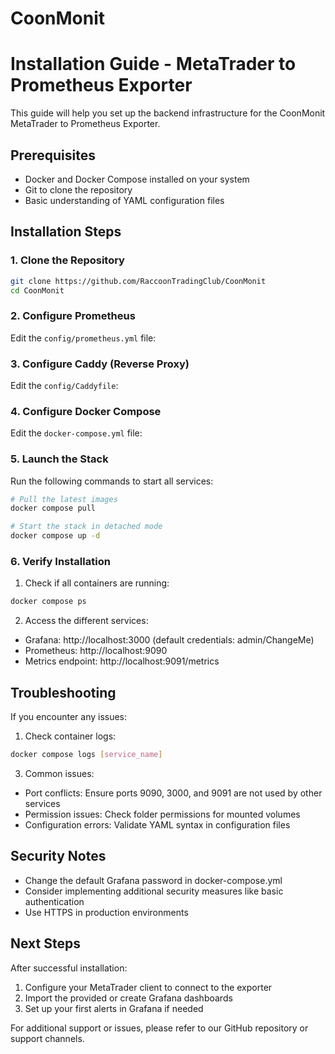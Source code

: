 # CoonMonit

# Installation Guide - MetaTrader to Prometheus Exporter

This guide will help you set up the backend infrastructure for the CoonMonit MetaTrader to Prometheus Exporter.

## Prerequisites

- Docker and Docker Compose installed on your system
- Git to clone the repository
- Basic understanding of YAML configuration files

## Installation Steps

### 1. Clone the Repository

```bash
git clone https://github.com/RaccoonTradingClub/CoonMonit
cd CoonMonit
```

### 2. Configure Prometheus

Edit the `config/prometheus.yml` file:


### 3. Configure Caddy (Reverse Proxy)

Edit the `config/Caddyfile`:


### 4. Configure Docker Compose

Edit the `docker-compose.yml` file:


### 5. Launch the Stack

Run the following commands to start all services:

```bash
# Pull the latest images
docker compose pull

# Start the stack in detached mode
docker compose up -d
```

### 6. Verify Installation

1. Check if all containers are running:
```bash
docker compose ps
```

2. Access the different services:
- Grafana: http://localhost:3000 (default credentials: admin/ChangeMe)
- Prometheus: http://localhost:9090
- Metrics endpoint: http://localhost:9091/metrics

## Troubleshooting

If you encounter any issues:

1. Check container logs:
```bash
docker compose logs [service_name]
```

3. Common issues:
- Port conflicts: Ensure ports 9090, 3000, and 9091 are not used by other services
- Permission issues: Check folder permissions for mounted volumes
- Configuration errors: Validate YAML syntax in configuration files

## Security Notes

- Change the default Grafana password in docker-compose.yml
- Consider implementing additional security measures like basic authentication
- Use HTTPS in production environments

## Next Steps

After successful installation:
1. Configure your MetaTrader client to connect to the exporter
2. Import the provided or create Grafana dashboards
3. Set up your first alerts in Grafana if needed

For additional support or issues, please refer to our GitHub repository or support channels.
